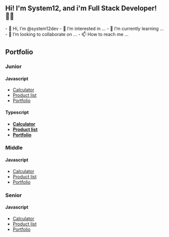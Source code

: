 <!---
system12dev/system12dev is a ✨ special ✨ repository because its `README.md` (this file) appears on your GitHub profile.
You can click the Preview link to take a look at your changes.
--->
<section>
  <h1>Hi! I'm System12, and i'm Full Stack Developer! 👨‍💻</h1>
  - 👋 Hi, I’m @system12dev
  - 👀 I’m interested in ...
  - 🌱 I’m currently learning ...
  - 💞️ I’m looking to collaborate on ...
  - 📫 How to reach me ...
</section>
<section>  
  <h2>Portfolio</h2>
  <h3>Junior</h3>
  <h4>Javascript</h4>
  <ul>
    <li><a href="google.com">Calculator</a></li>
    <li><a href="google.com">Product list</a></li> 
    <li><a href="google.com">Portfolio</a></li>
  </ul>
  <h4>Typescript<h4>
      <ul>
    <li><a href="google.com">Calculator</a></li>
    <li><a href="google.com">Product list</a></li> 
    <li><a href="google.com">Portfolio</a></li>
  </ul>
  <h3>Middle</h3>
  <h4>Javascript</h4>
  <ul>
    <li><a href="google.com">Calculator</a></li>
    <li><a href="google.com">Product list</a></li> 
    <li><a href="google.com">Portfolio</a></li>
  </ul><h3>Senior</h3>
  <h4>Javascript</h4>
    <ul>
      <li><a href="google.com">Calculator</a></li>
      <li><a href="google.com">Product list</a></li> 
      <li><a href="google.com">Portfolio</a></li>
    </ul>
</section>
